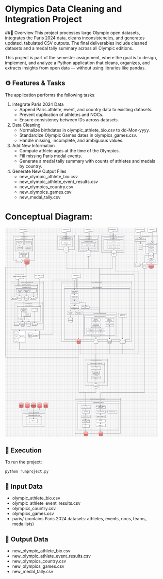 # Olympics Data Cleaning and Integration Project

##📌 Overview
This project processes large Olympic open datasets, integrates the Paris 2024 data, cleans inconsistencies, and generates updated, tabulated CSV outputs.
The final deliverables include cleaned datasets and a medal tally summary across all Olympic editions.

This project is part of the semester assignment, where the goal is to design, implement, and analyze a Python application that cleans, organizes, and extracts insights from open data — without using libraries like pandas.

## ⚙️ Features & Tasks

The application performs the following tasks:
 1. Integrate Paris 2024 Data
    - Append Paris athlete, event, and country data to existing datasets.
	- Prevent duplication of athletes and NOCs.
	- Ensure consistency between IDs across datasets.
 2. Data Cleaning
    - Normalize birthdates in olympic_athlete_bio.csv to dd-Mon-yyyy.
	- Standardize Olympic Games dates in olympics_games.csv.
	- Handle missing, incomplete, and ambiguous values.
 3. Add New Information
    - Compute athlete ages at the time of the Olympics.
	- Fill missing Paris medal events.
	- Generate a medal tally summary with counts of athletes and medals by country.
 4. Generate New Output Files
    - new_olympic_athlete_bio.csv
	- new_olympic_athlete_event_results.csv
	- new_olympics_country.csv
	- new_olympics_games.csv
	- new_medal_tally.csv
# Conceptual Diagram:
   ![Process Flow](figure/process_flow.png)
   
## 🚀 Execution
To run the project:
```
python runproject.py
```

## 📂 Input Data
 - olympic_athlete_bio.csv
 - olympic_athlete_event_results.csv
 - olympics_country.csv
 - olympics_games.csv
 - paris/ (contains Paris 2024 datasets: athletes, events, nocs, teams, medallists)

## 📂 Output Data
 - new_olympic_athlete_bio.csv
 - new_olympic_athlete_event_results.csv
 - new_olympics_country.csv
 - new_olympics_games.csv
 - new_medal_tally.csv

